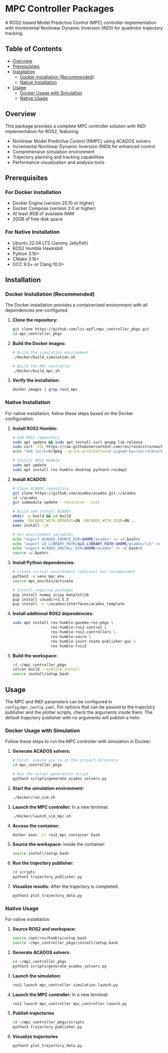 # MPC Controller Packages

A ROS2-based Model Predictive Control (MPC) controller implementation with Incremental Nonlinear Dynamic Inversion (INDI) for quadrotor trajectory tracking.

## Table of Contents
- [Overview](#overview)
- [Prerequisites](#prerequisites)
- [Installation](#installation)
  - [Docker Installation (Recommended)](#docker-installation-recommended)
  - [Native Installation](#native-installation)
- [Usage](#usage)
  - [Docker Usage with Simulation](#docker-usage-with-simulation)
  - [Native Usage](#native-usage)

## Overview

This package provides a complete MPC controller solution with INDI implementation for ROS2, featuring:
- Nonlinear Model Predictive Control (NMPC) using ACADOS solvers
- Incremental Nonlinear Dynamic Inversion (INDI) for enhanced control
- Comprehensive simulation environment
- Trajectory planning and tracking capabilities
- Performance visualization and analysis tools

## Prerequisites

### For Docker Installation
- Docker Engine (version 20.10 or higher)
- Docker Compose (version 2.0 or higher)
- At least 8GB of available RAM
- 20GB of free disk space

### For Native Installation
- Ubuntu 22.04 LTS (Jammy Jellyfish)
- ROS2 Humble Hawksbill
- Python 3.10+
- CMake 3.16+
- GCC 9.0+ or Clang 10.0+

## Installation

### Docker Installation (Recommended)

The Docker installation provides a containerized environment with all dependencies pre-configured.

1. **Clone the repository:**
   ```bash
   git clone https://github.com/lis-epfl/mpc_controller_pkgs.git
   cd mpc_controller_pkgs
   ```

2. **Build the Docker images:**
   ```bash
   # Build the simulation environment
   ./docker/build_simulation.sh
   
   # Build the MPC controller
   ./docker/build_mpc.sh
   ```

3. **Verify the installation:**
   ```bash
   docker images | grep ros2_mpc
   ```

### Native Installation

For native installation, follow these steps based on the Docker configuration:

1. **Install ROS2 Humble:**
   ```bash
   # Add ROS2 repository
   sudo apt update && sudo apt install curl gnupg lsb-release
   sudo curl -sSL https://raw.githubusercontent.com/ros/rosdistro/master/ros.key -o /usr/share/keyrings/ros-archive-keyring.gpg
   echo "deb [arch=$(dpkg --print-architecture) signed-by=/usr/share/keyrings/ros-archive-keyring.gpg] http://packages.ros.org/ros2/ubuntu $(lsb_release -cs) main" | sudo tee /etc/apt/sources.list.d/ros2.list > /dev/null
   
   # Install ROS2 Humble
   sudo apt update
   sudo apt install ros-humble-desktop python3-rosdep2
   ```

2. **Install ACADOS:**
   ```bash
   # Clone ACADOS repository
   git clone https://github.com/acados/acados.git ~/acados
   cd ~/acados
   git submodule update --recursive --init
   
   # Build and install ACADOS
   mkdir -p build && cd build
   cmake -DACADOS_WITH_QPOASES=ON -DACADOS_WITH_OSQP=ON ..
   make install -j4
   
   # Set environment variables
   echo "export ACADOS_SOURCE_DIR=$HOME/acados" >> ~/.bashrc
   echo "export LD_LIBRARY_PATH=$LD_LIBRARY_PATH:$HOME/acados/lib" >> ~/.bashrc
   echo "export ACADOS_INSTALL_DIR=$HOME/acados" >> ~/.bashrc
   source ~/.bashrc
   ```

3. **Install Python dependencies:**
   ```bash
   # Create virtual environment (optional but recommended)
   python3 -m venv mpc_env
   source mpc_env/bin/activate
   
   # Install required packages
   pip install numpy scipy matplotlib
   pip install casadi>=3.5.5
   pip install -e ~/acados/interfaces/acados_template
   ```

4. **Install additional ROS2 dependencies:**
   ```bash
   sudo apt install ros-humble-gazebo-ros-pkgs \
                    ros-humble-ros2-control \
                    ros-humble-ros2-controllers \
                    ros-humble-xacro \
                    ros-humble-joint-state-publisher-gui \
                    ros-humble-rviz2
   ```

5. **Build the workspace:**
   ```bash
   cd ~/mpc_controller_pkgs
   colcon build --symlink-install
   source install/setup.bash
   ```

## Usage

The MPC and INDI parameters can be configured in `config/mpc_config.yaml`.
For options that can be passed to the trajectory publisher and the plotter scripts, check the arguments inside them. The default trajectory publisher with no arguments will publish a helix.

### Docker Usage with Simulation

Follow these steps to run the MPC controller with simulation in Docker:

1. **Generate ACADOS solvers:**
   ```bash
   # First, ensure you're in the project directory
   cd mpc_controller_pkgs
   
   # Run the solver generation script
   python3 scripts/generate_acados_solvers.py
   ```

2. **Start the simulation environment:**
   ```bash
   ./docker/run_sim.sh
   ```

3. **Launch the MPC controller:**
   In a new terminal:
   ```bash
   ./docker/launch_sim_mpc.sh
   ```

4. **Access the container:**
   ```bash
   docker exec -it ros2_mpc_container bash
   ```

5. **Source the workspace:**
   Inside the container:
   ```bash
   source install/setup.bash
   ```

6. **Run the trajectory publisher:**
   ```bash
   cd scripts
   python3 trajectory_publisher.py 
   ```

7. **Visualize results:**
   After the trajectory is completed:
   ```bash
   python3 plot_trajectory_data.py 
   ```

### Native Usage

For native installation:

1. **Source ROS2 and workspace:**
   ```bash
   source /opt/ros/humble/setup.bash
   source ~/mpc_controller_pkgs/install/setup.bash
   ```

2. **Generate ACADOS solvers:**
   ```bash
   cd ~/mpc_controller_pkgs
   python3 scripts/generate_acados_solvers.py
   ```

3. **Launch the simulation:**
   ```bash
   ros2 launch mpc_controller simulation.launch.py
   ```

4. **Launch the MPC controller:**
   In a new terminal:
   ```bash
   ros2 launch mpc_controller mpc_controller.launch.py
   ```

5. **Publish trajectories**
   ```bash
   cd ~/mpc_controller_pkgs/scripts
   python3 trajectory_publisher.py
   ```

6. **Visualize trajectories**
   ```bash
   python3 plot_trajectory_data.py
   ```
